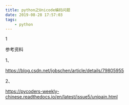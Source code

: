 ```yaml
---
title: python之Unicode编码问题
date: 2019-08-28 17:57:03
tags:
	- python
---
```


1

参考资料

1、

https://blog.csdn.net/jobschen/article/details/79805955

2、

https://pycoders-weekly-chinese.readthedocs.io/en/latest/issue5/unipain.html